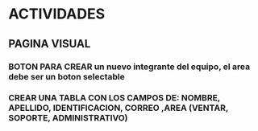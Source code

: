 # ACTIVIDADES
## PAGINA VISUAL

### BOTON PARA CREAR un nuevo integrante del equipo, el area debe ser un boton selectable
### CREAR UNA TABLA CON LOS CAMPOS DE: NOMBRE, APELLIDO, IDENTIFICACION, CORREO ,AREA (VENTAR, SOPORTE, ADMINISTRATIVO)


